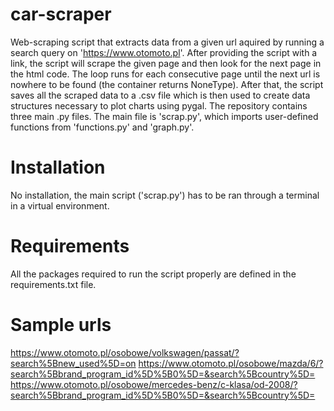 # car-scraper
Web-scraping script that extracts data from a given url aquired by running a search query on 'https://www.otomoto.pl'.
After providing the script with a link, the script will scrape the given page and then look for the next page in the html code.
The loop runs for each consecutive page until the next url is nowhere to be found (the container returns NoneType).
After that, the script saves all the scraped data to a .csv file which is then used to create data structures necessary to
plot charts using pygal.
The repository contains three main .py files. The main file is 'scrap.py', which imports user-defined functions from
'functions.py' and 'graph.py'.

# Installation
No installation, the main script ('scrap.py') has to be ran through a terminal in a virtual environment.

# Requirements
All the packages required to run the script properly are defined in the requirements.txt file.

# Sample urls
https://www.otomoto.pl/osobowe/volkswagen/passat/?search%5Bnew_used%5D=on
https://www.otomoto.pl/osobowe/mazda/6/?search%5Bbrand_program_id%5D%5B0%5D=&search%5Bcountry%5D=
https://www.otomoto.pl/osobowe/mercedes-benz/c-klasa/od-2008/?search%5Bbrand_program_id%5D%5B0%5D=&search%5Bcountry%5D=
